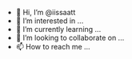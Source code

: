 - 👋 Hi, I’m @iissaatt
- 👀 I’m interested in ...
- 🌱 I’m currently learning ...
- 💞️ I’m looking to collaborate on ...
- 📫 How to reach me ...

<!---
iissaatt/iissaatt is a ✨ special ✨ repository because its `README.md` (this file) appears on your GitHub profile.
You can click the Preview link to take a look at your changes.
--->
